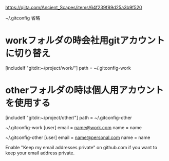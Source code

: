 
https://qiita.com/Ancient_Scapes/items/64f239f89d25a3b9f520

~/.gitconfig
省略

# workフォルダの時会社用gitアカウントに切り替え
[includeIf "gitdir:~/project/work/"]
  path = ~/.gitconfig-work

# otherフォルダの時は個人用アカウントを使用する
[includeIf "gitdir:~/project/other/"]
  path = ~/.gitconfig-other

~/.gitconfig-work
[user]
  email = name@work.com
  name = name

~/.gitconfig-other
[user]
  email = name@personal.com
  name = name

Enable "Keep my email addresses private" on github.com if you want to keep your email address private. 
